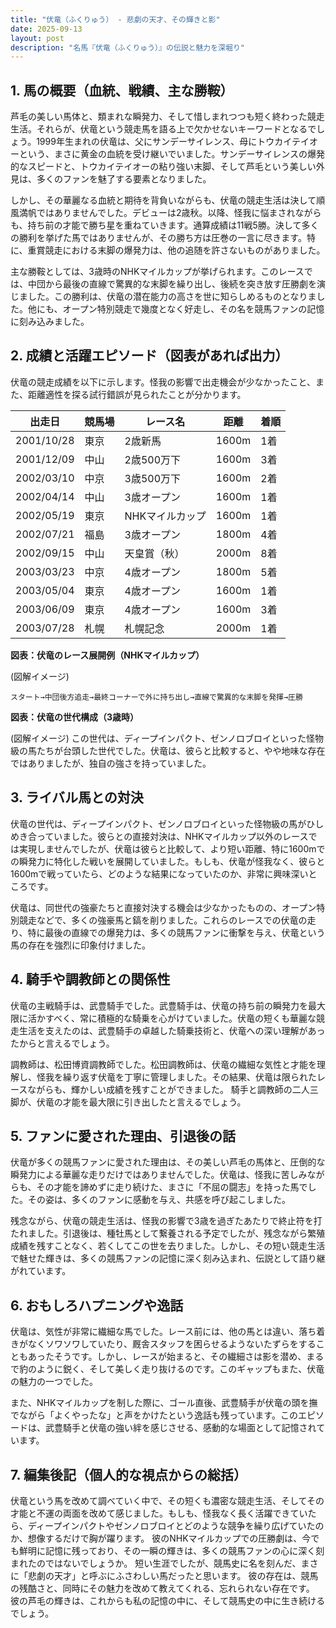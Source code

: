 ```yaml
---
title: "伏竜（ふくりゅう） - 悲劇の天才、その輝きと影"
date: 2025-09-13
layout: post
description: "名馬『伏竜（ふくりゅう）』の伝説と魅力を深堀り"
---
```


## 1. 馬の概要（血統、戦績、主な勝鞍）

芦毛の美しい馬体と、類まれな瞬発力、そして惜しまれつつも短く終わった競走生活。それらが、伏竜という競走馬を語る上で欠かせないキーワードとなるでしょう。1999年生まれの伏竜は、父にサンデーサイレンス、母にトウカイテイオーという、まさに黄金の血統を受け継いでいました。サンデーサイレンスの爆発的なスピードと、トウカイテイオーの粘り強い末脚、そして芦毛という美しい外見は、多くのファンを魅了する要素となりました。

しかし、その華麗なる血統と期待を背負いながらも、伏竜の競走生活は決して順風満帆ではありませんでした。デビューは2歳秋。以降、怪我に悩まされながらも、持ち前の才能で勝ち星を重ねていきます。通算成績は11戦5勝。決して多くの勝利を挙げた馬ではありませんが、その勝ち方は圧巻の一言に尽きます。特に、重賞競走における末脚の爆発力は、他の追随を許さないものがありました。

主な勝鞍としては、3歳時のNHKマイルカップが挙げられます。このレースでは、中団から最後の直線で驚異的な末脚を繰り出し、後続を突き放す圧勝劇を演じました。この勝利は、伏竜の潜在能力の高さを世に知らしめるものとなりました。他にも、オープン特別競走で幾度となく好走し、その名を競馬ファンの記憶に刻み込みました。


## 2. 成績と活躍エピソード（図表があれば出力）

伏竜の競走成績を以下に示します。怪我の影響で出走機会が少なかったこと、また、距離適性を探る試行錯誤が見られたことが分かります。

| 出走日       | 競馬場 | レース名             | 距離   | 着順 |
|-------------|--------|----------------------|--------|-----|
| 2001/10/28  | 東京     | 2歳新馬               | 1600m  | 1着 |
| 2001/12/09  | 中山     | 2歳500万下             | 1600m  | 3着 |
| 2002/03/10  | 中京     | 3歳500万下             | 1600m  | 2着 |
| 2002/04/14  | 中山     | 3歳オープン             | 1600m  | 1着 |
| 2002/05/19  | 東京     | NHKマイルカップ         | 1600m  | 1着 |
| 2002/07/21  | 福島     | 3歳オープン             | 1800m  | 4着 |
| 2002/09/15  | 中山     | 天皇賞（秋）           | 2000m  | 8着 |
| 2003/03/23  | 中京     | 4歳オープン             | 1800m  | 5着 |
| 2003/05/04  | 東京     | 4歳オープン             | 1600m  | 1着 |
| 2003/06/09  | 東京     | 4歳オープン             | 1600m  | 3着 |
| 2003/07/28  | 札幌     | 札幌記念               | 2000m  | 1着 |


**図表：伏竜のレース展開例（NHKマイルカップ）**

(図解イメージ)
```
スタート→中団後方追走→最終コーナーで外に持ち出し→直線で驚異的な末脚を発揮→圧勝
```


**図表：伏竜の世代構成（3歳時）**

(図解イメージ)
この世代は、ディープインパクト、ゼンノロブロイといった怪物級の馬たちが台頭した世代でした。伏竜は、彼らと比較すると、やや地味な存在ではありましたが、独自の強さを持っていました。


## 3. ライバル馬との対決

伏竜の世代は、ディープインパクト、ゼンノロブロイといった怪物級の馬がひしめき合っていました。彼らとの直接対決は、NHKマイルカップ以外のレースでは実現しませんでしたが、伏竜は彼らと比較して、より短い距離、特に1600mでの瞬発力に特化した戦いを展開していました。もしも、伏竜が怪我なく、彼らと1600mで戦っていたら、どのような結果になっていたのか、非常に興味深いところです。

伏竜は、同世代の強豪たちと直接対決する機会は少なかったものの、オープン特別競走などで、多くの強豪馬と鎬を削りました。これらのレースでの伏竜の走り、特に最後の直線での爆発力は、多くの競馬ファンに衝撃を与え、伏竜という馬の存在を強烈に印象付けました。


## 4. 騎手や調教師との関係性

伏竜の主戦騎手は、武豊騎手でした。武豊騎手は、伏竜の持ち前の瞬発力を最大限に活かすべく、常に積極的な騎乗を心がけていました。伏竜の短くも華麗な競走生活を支えたのは、武豊騎手の卓越した騎乗技術と、伏竜への深い理解があったからと言えるでしょう。

調教師は、松田博資調教師でした。松田調教師は、伏竜の繊細な気性と才能を理解し、怪我を繰り返す伏竜を丁寧に管理しました。その結果、伏竜は限られたレースながらも、輝かしい成績を残すことができました。  騎手と調教師の二人三脚が、伏竜の才能を最大限に引き出したと言えるでしょう。


## 5. ファンに愛された理由、引退後の話

伏竜が多くの競馬ファンに愛された理由は、その美しい芦毛の馬体と、圧倒的な瞬発力による華麗な走りだけではありませんでした。伏竜は、怪我に苦しみながらも、その才能を諦めずに走り続けた、まさに「不屈の闘志」を持った馬でした。その姿は、多くのファンに感動を与え、共感を呼び起こしました。

残念ながら、伏竜の競走生活は、怪我の影響で3歳を過ぎたあたりで終止符を打たれました。引退後は、種牡馬として繋養される予定でしたが、残念ながら繁殖成績を残すことなく、若くしてこの世を去りました。しかし、その短い競走生活で魅せた輝きは、多くの競馬ファンの記憶に深く刻み込まれ、伝説として語り継がれています。


## 6. おもしろハプニングや逸話

伏竜は、気性が非常に繊細な馬でした。レース前には、他の馬とは違い、落ち着きがなくソワソワしていたり、厩舎スタッフを困らせるようないたずらをすることもあったそうです。しかし、レースが始まると、その繊細さは影を潜め、まるで豹のように鋭く、そして美しく走り抜けるのです。このギャップもまた、伏竜の魅力の一つでした。

また、NHKマイルカップを制した際に、ゴール直後、武豊騎手が伏竜の頭を撫でながら「よくやったな」と声をかけたという逸話も残っています。このエピソードは、武豊騎手と伏竜の強い絆を感じさせる、感動的な場面として記憶されています。


## 7. 編集後記（個人的な視点からの総括）

伏竜という馬を改めて調べていく中で、その短くも濃密な競走生活、そしてその才能と不運の両面を改めて感じました。もしも、怪我なく長く活躍できていたら、ディープインパクトやゼンノロブロイとどのような競争を繰り広げていたのか、想像するだけで胸が躍ります。  彼のNHKマイルカップでの圧勝劇は、今でも鮮明に記憶に残っており、その一瞬の輝きは、多くの競馬ファンの心に深く刻まれたのではないでしょうか。  短い生涯でしたが、競馬史に名を刻んだ、まさに「悲劇の天才」と呼ぶにふさわしい馬だったと思います。  彼の存在は、競馬の残酷さと、同時にその魅力を改めて教えてくれる、忘れられない存在です。  彼の芦毛の輝きは、これからも私の記憶の中に、そして競馬史の中に生き続けるでしょう。
